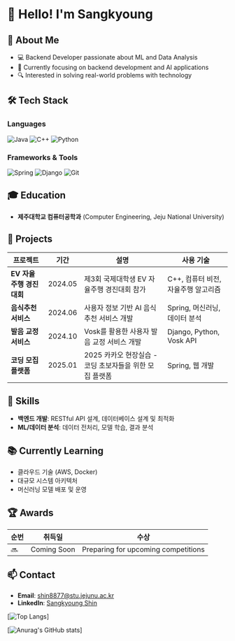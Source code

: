 # 👋 Hello! I'm Sangkyoung

## 🚀 About Me
- 💻 Backend Developer passionate about ML and Data Analysis
- 🌱 Currently focusing on backend development and AI applications
- 🔍 Interested in solving real-world problems with technology

## 🛠️ Tech Stack
### Languages
![Java](https://img.shields.io/badge/Java-ED8B00?style=for-the-badge&logo=java&logoColor=white)
![C++](https://img.shields.io/badge/C++-00599C?style=for-the-badge&logo=c%2B%2B&logoColor=white)
![Python](https://img.shields.io/badge/Python-3776AB?style=for-the-badge&logo=python&logoColor=white)

### Frameworks & Tools
![Spring](https://img.shields.io/badge/Spring-6DB33F?style=for-the-badge&logo=spring&logoColor=white)
![Django](https://img.shields.io/badge/Django-092E20?style=for-the-badge&logo=django&logoColor=white)
![Git](https://img.shields.io/badge/Git-F05032?style=for-the-badge&logo=git&logoColor=white)

## 🎓 Education
- **제주대학교 컴퓨터공학과** (Computer Engineering, Jeju National University)

## 💼 Projects
| 프로젝트 | 기간 | 설명 | 사용 기술 |
|---------|------|------|-----------|
| **EV 자율주행 경진대회** | 2024.05 | 제3회 국제대학생 EV 자율주행 경진대회 참가 | C++, 컴퓨터 비전, 자율주행 알고리즘 |
| **음식추천 서비스** | 2024.06 | 사용자 정보 기반 AI 음식추천 서비스 개발 | Spring, 머신러닝, 데이터 분석 |
| **발음 교정 서비스** | 2024.10 | Vosk를 활용한 사용자 발음 교정 서비스 개발 | Django, Python, Vosk API |
| **코딩 모집 플랫폼** | 2025.01 | 2025 카카오 현장실습 - 코딩 초보자들을 위한 모집 플랫폼 | Spring, 웹 개발 |

## 🌟 Skills
- **백엔드 개발**: RESTful API 설계, 데이터베이스 설계 및 최적화
- **ML/데이터 분석**: 데이터 전처리, 모델 학습, 결과 분석

## 📚 Currently Learning
- 클라우드 기술 (AWS, Docker)
- 대규모 시스템 아키텍처
- 머신러닝 모델 배포 및 운영

## 🏆 Awards
| 순번 | 취득일 | 수상 |
|------|--------|------|
| 🔜 | Coming Soon | Preparing for upcoming competitions |

## 📫 Contact
- **Email**: shin8877@stu.jejunu.ac.kr
- **LinkedIn**: [Sangkyoung Shin](https://www.linkedin.com/in/sangkyoung-shin-755b74296/)

[![Top Langs](https://github-readme-stats.vercel.app/api/top-langs/?username=sangkyounge)]

[![Anurag's GitHub stats](https://github-readme-stats.vercel.app/api?username=sangkyounge)]

